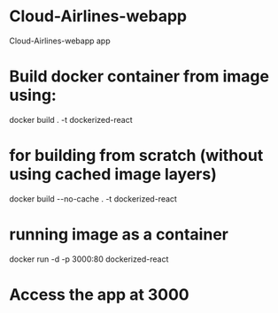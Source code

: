 # Cloud-Airlines-webapp
Cloud-Airlines-webapp app

# Build docker container from image using:
docker build . -t dockerized-react

# for building from scratch (without using cached image layers)
docker build --no-cache . -t dockerized-react

# running image as a container
docker run -d -p 3000:80 dockerized-react

# Access the app at 3000

